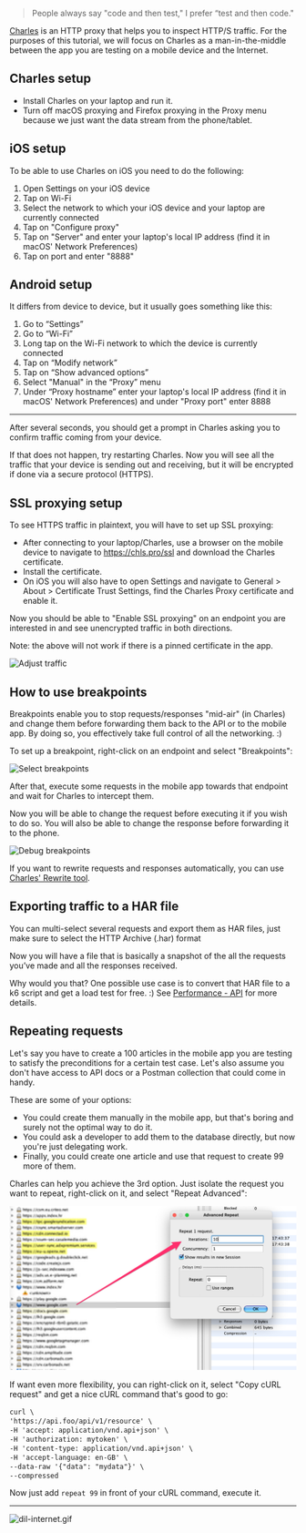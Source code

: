 > People always say "code and then test," I prefer “test and then code."

[Charles](https://www.charlesproxy.com/) is an HTTP proxy that helps you to inspect HTTP/S traffic. For the purposes of this tutorial, we will focus on Charles as a man-in-the-middle between the app you are testing on a mobile device and the Internet. 

## Charles setup

- Install Charles on your laptop and run it.
- Turn off macOS proxying and Firefox proxying in the Proxy menu because we just want the data stream from the phone/tablet.

## iOS setup

To be able to use Charles on iOS you need to do the following: 

1. Open Settings on your iOS device
1. Tap on Wi-Fi
1. Select the network to which your iOS device and your laptop are currently connected
1. Tap on "Configure proxy"
1. Tap on "Server" and enter your laptop's local IP address (find it in macOS' Network Preferences)
1. Tap on port and enter "8888"

## Android setup

It differs from device to device, but it usually goes something like this: 

1. Go to “Settings”
1. Go to “Wi-Fi”
1. Long tap on the Wi-Fi network to which the device is currently connected
1. Tap on “Modify network”
1. Tap on “Show advanced options”
1. Select "Manual" in the “Proxy” menu
1. Under “Proxy hostname” enter your laptop's local IP address (find it in macOS' Network Preferences) and under "Proxy port" enter 8888

---

After several seconds, you should get a prompt in Charles asking you to confirm traffic coming from your device. 

If that does not happen, try restarting Charles. Now you will see all the traffic that your device is sending out and receiving, but it will be encrypted if done via a secure protocol (HTTPS).

## SSL proxying setup

To see HTTPS traffic in plaintext, you will have to set up SSL proxying:

- After connecting to your laptop/Charles, use a browser on the mobile device to navigate to https://chls.pro/ssl and download the Charles certificate.
- Install the certificate. 
- On iOS you will also have to open Settings and navigate to General > About > Certificate Trust Settings, find the Charles Proxy certificate and enable it.

Now you should be able to "Enable SSL proxying" on an endpoint you are interested in and see unencrypted traffic in both directions.

Note: the above will not work if there is a pinned certificate in the app.

![Adjust traffic](/img/charles-focus-and-enable-ssl.png)

## How to use breakpoints

Breakpoints enable you to stop requests/responses "mid-air" (in Charles) and change them before forwarding them back to the API or to the mobile app.
By doing so, you effectively take full control of all the networking. :)

To set up a breakpoint, right-click on an endpoint and select "Breakpoints":

![Select breakpoints](/img/charles-breakpoints-select.png)

After that, execute some requests in the mobile app towards that endpoint and wait for Charles to intercept them. 

Now you will be able to change the request before executing it if you wish to do so. You will also be able to change the response before forwarding it to the phone.

![Debug breakpoints](/img/charles-breakpoints-debug.png)

If you want to rewrite requests and responses automatically, you can use [Charles' Rewrite tool](https://www.charlesproxy.com/documentation/tools/rewrite/).

## Exporting traffic to a HAR file

You can multi-select several requests and export them as HAR files, just make sure to select the HTTP Archive (.har) format

Now you will have a file that is basically a snapshot of the all the requests you’ve made and all the responses received.

Why would you that? One possible use case is to convert that HAR file to a k6 script and get a load test for free. :) See [Performance - API](https://infinum.com/handbook/books/qa/tools/performance-api) for more details.

## Repeating requests

Let's say you have to create a 100 articles in the mobile app you are testing to satisfy the preconditions for a certain test case. Let's also assume you don't have access to API docs or a Postman collection that could come in handy.

These are some of your options:

- You could create them manually in the mobile app, but that's boring and surely not the optimal way to do it.
- You could ask a developer to add them to the database directly, but now you're just delegating work.
- Finally, you could create one article and use that request to create 99 more of them.

Charles can help you achieve the 3rd option. Just isolate the request you want to repeat, right-click on it, and select "Repeat Advanced":

![repeat.png](/img/repeat.png)

If want even more flexibility, you can right-click on it, select "Copy cURL request" and get a nice cURL command that's good to go:

```
curl \
'https://api.foo/api/v1/resource' \
-H 'accept: application/vnd.api+json' \
-H 'authorization: mytoken' \
-H 'content-type: application/vnd.api+json' \
-H 'accept-language: en-GB' \
--data-raw '{"data": "mydata"}' \
--compressed
```

Now just add `repeat 99` in front of your cURL command, execute it.

---

![dil-internet.gif](/img/dil-internet.gif)
